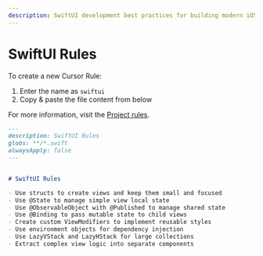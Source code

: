 ```yaml
---
description: SwiftUI development best practices for building modern iOS applications with declarative UI patterns.
---
```


# SwiftUI Rules

To create a new Cursor Rule:

1. Enter the name as `swiftui`
2. Copy & paste the file content from below

For more information, visit the [Project rules](https://docs.cursor.com/context/rules#project-rules).


```markdown
---
description: SwiftUI Rules
globs: **/*.swift
alwaysApply: false
---


# SwiftUI Rules

- Use structs to create views and keep them small and focused
- Use @State to manage simple view local state
- Use @ObservableObject with @Published to manage shared state
- Use @Binding to pass mutable state to child views
- Create custom ViewModifiers to implement reusable styles
- Use environment objects for dependency injection
- Use LazyVStack and LazyHStack for large collections
- Extract complex view logic into separate components
```